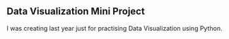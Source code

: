 
## Data Visualization Mini Project

I was creating last year just for practising Data Visualization using Python.
